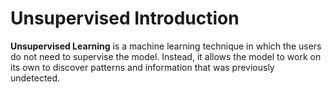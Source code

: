 # **Unsupervised  Introduction**
**Unsupervised Learning** is a machine learning technique in which the users do not need to supervise the model. Instead, it allows the model to work on its own to discover patterns and information that was previously undetected.
